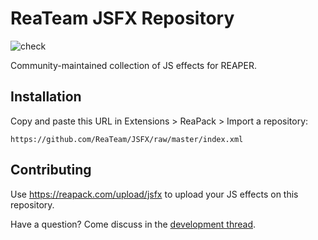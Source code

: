 # ReaTeam JSFX Repository

![check](https://github.com/ReaTeam/JSFX/workflows/check/badge.svg)

Community-maintained collection of JS effects for REAPER.

## Installation

Copy and paste this URL in Extensions > ReaPack > Import a repository:

```
https://github.com/ReaTeam/JSFX/raw/master/index.xml
```

## Contributing

Use <https://reapack.com/upload/jsfx> to upload your JS effects on this repository.

Have a question? Come discuss in the [development thread](https://forum.cockos.com/showthread.php?t=169127).
